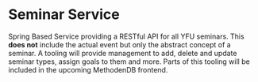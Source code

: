 # Seminar Service

Spring Based Service providing a RESTful API for all YFU seminars. This **does not** include the actual event but only the abstract concept of a seminar. A tooling will provide management to add, delete and update seminar types, assign goals to them and more. Parts of this tooling will be included in the upcoming MethodenDB frontend. 
